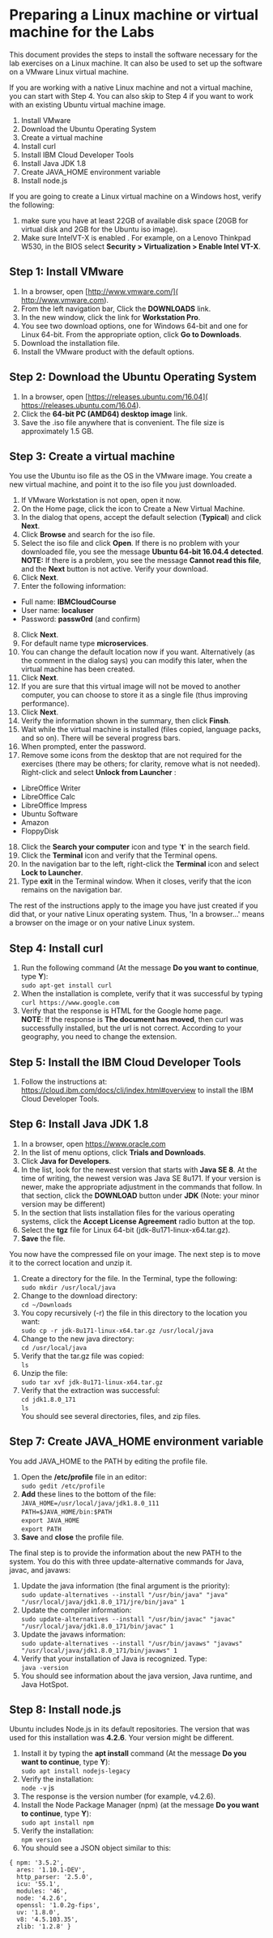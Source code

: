 # Preparing a Linux machine or virtual machine for the Labs
This document provides the steps to install the software necessary for the lab exercises on a Linux machine. It can also be used to set up the software on a VMware Linux virtual machine.

If you are working with a native Linux machine and not a virtual machine, you can start with Step 4. You can also skip to Step 4 if you want to work with an existing Ubuntu virtual machine image.

1. Install VMware
2. Download the Ubuntu Operating System  
3. Create a virtual machine
4. Install curl
5. Install IBM Cloud Developer Tools
6. Install Java JDK 1.8  
7. Create JAVA_HOME environment variable  
8. Install node.js  

If you are going to create a Linux virtual machine on a Windows host, verify the following:  
1. make sure you have at least 22GB of available disk space (20GB for virtual disk and 2GB for the Ubuntu iso image).  
2. Make sure IntelVT-X is enabled . For example, on a Lenovo Thinkpad W530, in the BIOS select __Security > Virtualization > Enable Intel VT-X__.

## Step 1: Install VMware

1. In a browser, open [http://www.vmware.com/]( http://www.vmware.com).  
2. From the left navigation bar, Click the __DOWNLOADS__ link.
3. In the new window, click the link for __Workstation Pro__.
4. You see two download options, one for Windows 64-bit and one for Linux 64-bit. From the appropriate option, click __Go to Downloads__.
5. Download the installation file.
6. Install the VMware product with the default options.

## Step 2: Download the Ubuntu Operating System

1. In a browser, open [https://releases.ubuntu.com/16.04]( https://releases.ubuntu.com/16.04).
2. Click the __64-bit PC (AMD64) desktop image__ link.
3. Save the .iso file anywhere that is convenient. The file size is approximately 1.5 GB.

## Step 3: Create a virtual machine
You use the Ubuntu iso file as the OS in the VMware image. You create a new virtual machine, and point it to the iso file you just downloaded.

1. If VMware Workstation is not open, open it now.  
2. On the Home page, click the icon to Create a New Virtual Machine.  
3. In the dialog that opens, accept the default selection (__Typical__) and click __Next__.  
4. Click __Browse__ and search for the iso file.  
5. Select the iso file and click __Open__. If there is no problem with your downloaded file, you see the message __Ubuntu 64-bit 16.04.4 detected__.  
__NOTE:__ If there is a problem, you see the message __Cannot read this file__, and the __Next__ button is not active. Verify your download.  
6. Click __Next__.  
7. Enter the following information:

  + Full name: __IBMCloudCourse__  
  + User name: __localuser__  
  + Password: __passw0rd__ (and confirm)

8. Click __Next__.  
9. For default name type __microservices__.   
10. You can change the default location now if you want. Alternatively (as the comment in the dialog says) you can modify this later, when the virtual machine has been created.  
11. Click __Next__.  
12. If you are sure that this virtual image will not be moved to another computer, you can choose to store it as a single file (thus improving performance).  
13. Click __Next__.  
14. Verify the information shown in the summary, then click __Finsh__.  
15. Wait while the virtual machine is installed (files copied, language packs, and so on).   There will be several progress bars.
16. When prompted, enter the password.  
17. Remove some icons from the desktop that are not required for the exercises (there may be others; for clarity, remove what is not needed). Right-click and select __Unlock from Launcher__ :

  + LibreOffice Writer
  + LibreOffice Calc
  + LibreOffice Impress
  + Ubuntu Software
  + Amazon
  + FloppyDisk

18. Click the __Search your computer__ icon and type '__t__' in the search field.  
19. Click the __Terminal__ icon and verify that the Terminal opens.  
20. In the navigation bar to the left, right-click the __Terminal__ icon and select __Lock to Launcher__.  
21. Type __exit__ in the Terminal window. When it closes, verify that the icon remains on the navigation bar.  

The rest of the instructions apply to the image you have just created if you did that, or your native Linux operating system. Thus, 'In a browser...' means a browser on the image or on your native Linux system.

## Step 4: Install curl

1. Run the following command (At the message __Do you want to continue__, type __Y__):  
`sudo apt-get install curl`
2. When the installation is complete, verify that it was successful by typing  
`curl https://www.google.com`
3. Verify that the response is HTML for the Google home page.  
__NOTE__: If the response is __The document has moved__, then curl was successfully installed, but the url is not correct. According to your geography, you need to change the extension.

## Step 5: Install the IBM Cloud Developer Tools

1. Follow the instructions at: 
https://cloud.ibm.com/docs/cli/index.html#overview
to install the IBM Cloud Developer Tools.

## Step 6: Install Java JDK 1.8

1.	In a browser, open https://www.oracle.com
2.	In the list of menu options, click __Trials and Downloads__.
3.	Click __Java for Developers__.
4.	In the list, look for the newest version that starts with __Java SE 8__. At the time of writing, the newest version was Java SE 8u171. If your version is newer, make the appropriate adjustment in the commands that follow. In that section, click the __DOWNLOAD__ button under __JDK__ (Note: your minor version may be different)
5.	In the section that lists installation files for the various operating systems, click the __Accept License Agreement__ radio button at the top.
6. Select the __tgz__ file for Linux 64-bit (jdk-8u171-linux-x64.tar.gz).  
7. __Save__ the file.  

You now have the compressed file on your image. The next step is to move it to the correct location and unzip it.  

1. Create a directory for the file. In the Terminal, type the following:  
`sudo mkdir /usr/local/java`
2. Change to the download directory:  
`cd ~/Downloads`
3. You copy recursively (-r) the file in this directory to the location you want:  
`sudo cp -r jdk-8u171-linux-x64.tar.gz /usr/local/java`
4. Change to the new java directory:  
`cd /usr/local/java`
5. Verify that the tar.gz file was copied:  
`ls`
5. Unzip the file:  
`sudo tar xvf jdk-8u171-linux-x64.tar.gz`
6. Verify that the extraction was successful:  
`cd jdk1.8.0_171`  
`ls`  
You should see several directories, files, and zip files.

## Step 7: Create JAVA_HOME environment variable
You add JAVA_HOME to the PATH by editing the profile file.  

1. Open the __/etc/profile__ file in an editor:  
`sudo gedit /etc/profile`
2. __Add__ these lines to the bottom of the file:  
`JAVA_HOME=/usr/local/java/jdk1.8.0_111`  
`PATH=$JAVA_HOME/bin:$PATH`  
`export JAVA_HOME`  
`export PATH`  
3. __Save__ and __close__ the profile file.  

The final step is to provide the information about the new PATH to the system. You do this with three update-alternative commands for Java, javac, and javaws:  

1. Update the java information (the final argument is the priority):  
`sudo update-alternatives --install "/usr/bin/java" "java" "/usr/local/java/jdk1.8.0_171/jre/bin/java" 1`
2. Update the compiler information:  
`sudo update-alternatives --install "/usr/bin/javac" "javac" "/usr/local/java/jdk1.8.0_171/bin/javac" 1`
3. Update the javaws information:  
`sudo update-alternatives --install "/usr/bin/javaws" "javaws" "/usr/local/java/jdk1.8.0_171/bin/javaws" 1`
4. Verify that your installation of Java is recognized. Type:  
`java -version`
5. You should see information about the java version, Java runtime, and Java HotSpot.

## Step 8: Install node.js
Ubuntu includes Node.js in its default repositories.  The version that was used for this installation was __4.2.6__. Your version might be different.

1. Install it by typing the __apt install__ command (At the message __Do you want to continue__, type __Y__):  
	`sudo apt install nodejs-legacy`
2. Verify the installation:  
`node -v`  js
3. The response is the version number (for example, v4.2.6).
4. Install the Node Package Manager (npm) (at the message __Do you want to continue__, type __Y__):  
`sudo apt install npm`
5. Verify the installation:  
`npm version`
6. You should see a JSON object similar to this:  
```
{ npm: '3.5.2',
  ares: '1.10.1-DEV',
  http_parser: '2.5.0',
  icu: '55.1',
  modules: '46',
  node: '4.2.6',
  openssl: '1.0.2g-fips',
  uv: '1.8.0',
  v8: '4.5.103.35',
  zlib: '1.2.8' }
```

